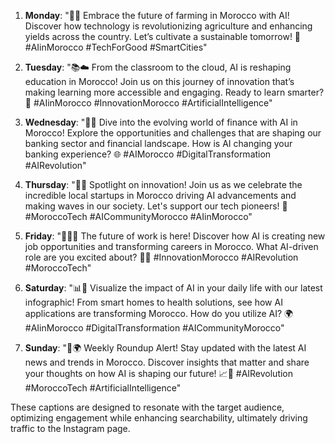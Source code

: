 1. **Monday**: "🚜✨ Embrace the future of farming in Morocco with AI! Discover how technology is revolutionizing agriculture and enhancing yields across the country. Let’s cultivate a sustainable tomorrow! 🌱 #AIinMorocco #TechForGood #SmartCities" 

2. **Tuesday**: "📚☁️ From the classroom to the cloud, AI is reshaping education in Morocco! Join us on this journey of innovation that’s making learning more accessible and engaging. Ready to learn smarter? 🚀 #AIinMorocco #InnovationMorocco #ArtificialIntelligence" 

3. **Wednesday**: "🏦💡 Dive into the evolving world of finance with AI in Morocco! Explore the opportunities and challenges that are shaping our banking sector and financial landscape. How is AI changing your banking experience? 🌐 #AIMorocco #DigitalTransformation #AIRevolution" 

4. **Thursday**: "🌟🏢 Spotlight on innovation! Join us as we celebrate the incredible local startups in Morocco driving AI advancements and making waves in our society. Let's support our tech pioneers! 🚀 #MoroccoTech #AICommunityMorocco #AIinMorocco" 

5. **Friday**: "👩‍💼🤖 The future of work is here! Discover how AI is creating new job opportunities and transforming careers in Morocco. What AI-driven role are you excited about? 💼✨ #InnovationMorocco #AIRevolution #MoroccoTech" 

6. **Saturday**: "📊🎨 Visualize the impact of AI in your daily life with our latest infographic! From smart homes to health solutions, see how AI applications are transforming Morocco. How do you utilize AI? 🌍 #AIinMorocco #DigitalTransformation #AICommunityMorocco" 

7. **Sunday**: "📰🌍 Weekly Roundup Alert! Stay updated with the latest AI news and trends in Morocco. Discover insights that matter and share your thoughts on how AI is shaping our future! 📈💬 #AIRevolution #MoroccoTech #ArtificialIntelligence" 

These captions are designed to resonate with the target audience, optimizing engagement while enhancing searchability, ultimately driving traffic to the Instagram page.